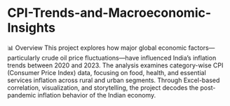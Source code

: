 # CPI-Trends-and-Macroeconomic-Insights
📊 Overview
This project explores how major global economic factors—particularly crude oil price fluctuations—have influenced India’s inflation trends between 2020 and 2023.
The analysis examines category-wise CPI (Consumer Price Index) data, focusing on food, health, and essential services inflation across rural and urban segments.
Through Excel-based correlation, visualization, and storytelling, the project decodes the post-pandemic inflation behavior of the Indian economy.
